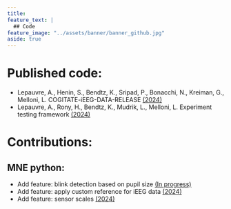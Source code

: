 ```yaml
---
title: 
feature_text: |
  ## Code
feature_image: "../assets/banner/banner_github.jpg"
aside: true
---
```


# Published code:
- Lepauvre, A., Henin, S., Bendtz, K., Sripad, P., Bonacchi, N., Kreiman, G., Melloni, L. COGITATE-iEEG-DATA-RELEASE [(2024)](https://github.com/Cogitate-consortium/iEEG-data-release/releases/tag/v.0.1.0-beta)
- Lepauvre, A., Rony, H., Bendtz, K., Mudrik, L., Melloni, L. Experiment testing framework [(2024)](https://github.com/Cogitate-consortium/ExperimentTestingFramework/releases/tag/v1.0)

# Contributions:

## MNE python:
- Add feature: blink detection based on pupil size [(In progress)](https://github.com/mne-tools/mne-python/issues/12808)
- Add feature: apply custom reference for iEEG data [(2024)](https://github.com/mne-tools/mne-python/issues/12283)
- Add feature: sensor scales [(2024)](https://github.com/mne-tools/mne-python/pull/12805)


